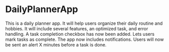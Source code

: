 # DailyPlannerApp
This is a daily planner app. It will help users organize their daily routine and hobbies. It will include several features, an optimized task, and error handling. A task completion checkbox has now been added. Lets users mark tasks as complete. The app now includes notifications. Users will now be sent an alert X minutes before a task is done. 

